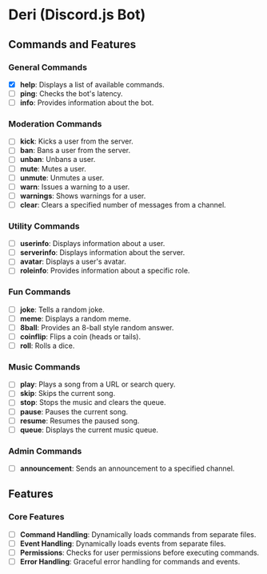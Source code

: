 # Deri (Discord.js Bot)

## Commands and Features

### General Commands

- [x] **help**: Displays a list of available commands.
- [ ] **ping**: Checks the bot's latency.
- [ ] **info**: Provides information about the bot.

### Moderation Commands

- [ ] **kick**: Kicks a user from the server.
- [ ] **ban**: Bans a user from the server.
- [ ] **unban**: Unbans a user.
- [ ] **mute**: Mutes a user.
- [ ] **unmute**: Unmutes a user.
- [ ] **warn**: Issues a warning to a user.
- [ ] **warnings**: Shows warnings for a user.
- [ ] **clear**: Clears a specified number of messages from a channel.

### Utility Commands

- [ ] **userinfo**: Displays information about a user.
- [ ] **serverinfo**: Displays information about the server.
- [ ] **avatar**: Displays a user's avatar.
- [ ] **roleinfo**: Provides information about a specific role.

### Fun Commands

- [ ] **joke**: Tells a random joke.
- [ ] **meme**: Displays a random meme.
- [ ] **8ball**: Provides an 8-ball style random answer.
- [ ] **coinflip**: Flips a coin (heads or tails).
- [ ] **roll**: Rolls a dice.

### Music Commands

- [ ] **play**: Plays a song from a URL or search query.
- [ ] **skip**: Skips the current song.
- [ ] **stop**: Stops the music and clears the queue.
- [ ] **pause**: Pauses the current song.
- [ ] **resume**: Resumes the paused song.
- [ ] **queue**: Displays the current music queue.

### Admin Commands

- [ ] **announcement**: Sends an announcement to a specified channel.

## Features

### Core Features

- [ ] **Command Handling**: Dynamically loads commands from separate files.
- [ ] **Event Handling**: Dynamically loads events from separate files.
- [ ] **Permissions**: Checks for user permissions before executing commands.
- [ ] **Error Handling**: Graceful error handling for commands and events.